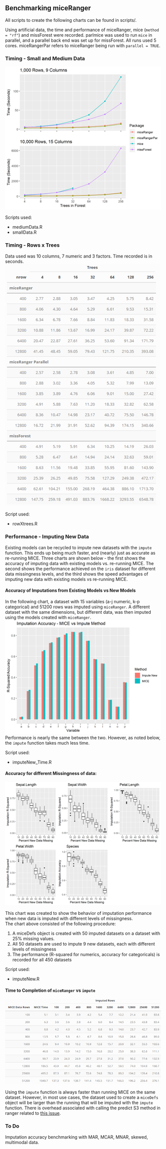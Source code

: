 
## Benchmarking miceRanger

All scripts to create the following charts can be found in scripts/.

Using artificial data, the time and performance of miceRanger, mice
(`method = "rf"`) and missForest were recorded. parlmice was used to run
`mice` in parallel, and a parallel back end was set up for missForest.
All runs used 5 cores. miceRangerPar refers to miceRanger being run with
`parallel = TRUE`.

### Timing - Small and Medium Data

<img src="graphics/timeBenchmarks.png" width="650px" />

Scripts used:

  - mediumData.R  
  - smallData.R

### Timing - Rows x Trees

Data used was 10 columns, 7 numeric and 3 factors. Time recorded is in
seconds.  
<img src="graphics/rowXtreesTimeTable.png" width="500px" />

Script used:

  - rowXtrees.R

### Performance - Imputing New Data

Existing models can be recycled to impute new datasets with the `impute`
function. This ends up being much faster, and (nearly) just as accurate
as re-running MICE. Three charts are shown below - the first shows the
accuracy of imputing data with existing models vs. re-running MICE. The
second shows the performance achieved on the `iris` dataset for
different data missingness levels, and the third shows the speed
advantages of imputing new data with existing models vs re-running MICE.

#### Accuracy of Imputations from Existing Models vs New Models

In the following chart, a dataset with 15 variables (a-j numeric, k-p
categorical) and 51200 rows was imputed using `miceRanger`. A different
dataset with the same dimensions, but different data, was then imputed
using the models created with `miceRanger`.
<img src="graphics/accuracyImputeVsMICE.png" width="800px" />
Performance is nearly the same between the two. However, as noted below,
the `impute` function takes much less time.

Script used:

  - imputeNew\_Time.R

#### Accuracy for different Missingness of data:

![](graphics/impAccXMissingness.png)<!-- -->

This chart was created to show the behavior of imputation performance
when new data is imputed with different levels of missingness.  
The chart above consisted of the following procedure:

1)  A miceDefs object is created with 50 imputed datasets on a dataset
    with 25% missing values.  
2)  All 50 datasets are used to impute 9 new datasets, each with
    different levels of missingness  
3)  The performance (R-squared for numerics, accuracy for categoricals)
    is recorded for all 450 datasets

Script used:

  - imputeNew.R

#### Time to Completion of `miceRanger` vs `impute`

![](graphics/imputeTimeXrows.png)<!-- -->

Using the `impute` function is always faster than running MICE on the
same dataset. However, in most use cases, the dataset used to create a
`miceDefs` object will be larger than the running that will be imputed
with the `impute` function. There is overhead associated with calling
the predict S3 method in ranger related to [this
issue](https://github.com/imbs-hl/ranger/issues/133).

### To Do

Imputation accuracy benchmarking with MAR, MCAR, MNAR, skewed,
multimodal data.
